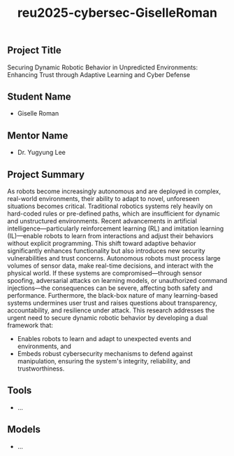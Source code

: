 <!DOCTYPE html>
<html lang="en">
<body>
    <header>
        <h1>reu2025-cybersec-GiselleRoman</h1>
    </header>
    <section>
                <h2>Project Title</h2>
        <p>
            Securing Dynamic Robotic Behavior in Unpredicted Environments: Enhancing Trust through Adaptive Learning and Cyber Defense
        </p>
    </section>
    <section>
        <h2>Student Name</h2>
        <ul>
            <li>Giselle Roman</li>
        </ul>
    </section>
    <section>
        <h2>Mentor Name</h2>
        <ul>
            <li>Dr. Yugyung Lee</li>
        </ul>
    </section>
    <section>
        <h2>Project Summary</h2>
        <p>
            As robots become increasingly autonomous and are deployed in complex, real-world environments, their ability to adapt to novel, unforeseen situations becomes critical. Traditional robotics systems rely heavily on hard-coded rules or pre-defined paths, which are insufficient for dynamic and unstructured environments. Recent advancements in artificial intelligence—particularly reinforcement learning (RL) and imitation learning (IL)—enable robots to learn from interactions and adjust their behaviors without explicit programming. This shift toward adaptive behavior significantly enhances functionality but also introduces new security vulnerabilities and trust concerns.
Autonomous robots must process large volumes of sensor data, make real-time decisions, and interact with the physical world. If these systems are compromised—through sensor spoofing, adversarial attacks on learning models, or unauthorized command injections—the consequences can be severe, affecting both safety and performance. Furthermore, the black-box nature of many learning-based systems undermines user trust and raises questions about transparency, accountability, and resilience under attack.
This research addresses the urgent need to secure dynamic robotic behavior by developing a dual framework that:
          <ul>
            <li>Enables robots to learn and adapt to unexpected events and environments, and</li>
            <li>Embeds robust cybersecurity mechanisms to defend against manipulation, ensuring the system's integrity, reliability, and trustworthiness.</li>
        </ul>
        </p>
    </section>
        <section>
        <h2>Tools</h2>
          <ul>
            <li>...</li>
        </ul>
    </section>
    <section>
        <h2>Models</h2>
          <ul>
            <li>...</li>
        </ul>
    </section>
</body>
</html>
